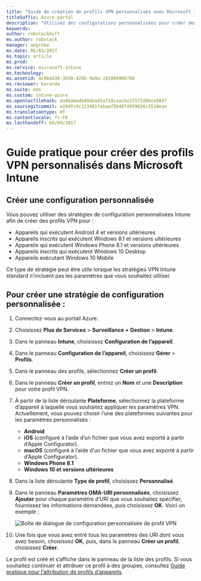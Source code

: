 ```yaml
---
title: "Guide de création de profils VPN personnalisés avec Microsoft Intune"
titleSuffix: Azure portal
description: "Utilisez des configurations personnalisées pour créer des profils VPN dans Intune."
keywords: 
author: robstackmsft
ms.author: robstack
manager: angrobe
ms.date: 06/03/2017
ms.topic: article
ms.prod: 
ms.service: microsoft-intune
ms.technology: 
ms.assetid: 4c0bd439-3b58-420b-9a9a-282886986786
ms.reviewer: karanda
ms.suite: ems
ms.custom: intune-azure
ms.openlocfilehash: ea86abedb49dea45af18caacbe25572d06ce984f
ms.sourcegitcommit: e10dfc9c123401fabaaf5b487d459826c1510eae
ms.translationtype: HT
ms.contentlocale: fr-FR
ms.lasthandoff: 09/09/2017
---
```

# <a name="how-to-create-custom-vpn-profiles-in-microsoft-intune"></a>Guide pratique pour créer des profils VPN personnalisés dans Microsoft Intune

## <a name="create-a-custom-configuration"></a>Créer une configuration personnalisée
Vous pouvez utiliser des stratégies de configuration personnalisées Intune afin de créer des profils VPN pour :

* Appareils qui exécutent Android 4 et versions ultérieures
* Appareils inscrits qui exécutent Windows 8.1 et versions ultérieures
* Appareils qui exécutent Windows Phone 8.1 et versions ultérieures
* Appareils inscrits qui exécutent Windows 10 Desktop 
* Appareils exécutant Windows 10 Mobile

Ce type de stratégie peut être utile lorsque les stratégies VPN Intune standard n'incluent pas les paramètres que vous souhaitez utiliser.

## <a name="to-create-a-custom-configuration-policy"></a>Pour créer une stratégie de configuration personnalisée :

1. Connectez-vous au portail Azure.
2. Choisissez **Plus de Services** > **Surveillance + Gestion** > **Intune**.
3. Dans le panneau **Intune**, choisissez **Configuration de l’appareil**.
4. Dans le panneau **Configuration de l’appareil**, choisissez **Gérer** > **Profils**.
5. Dans le panneau des profils, sélectionnez **Créer un profil**.
6. Dans le panneau **Créer un profil**, entrez un **Nom** et une **Description** pour votre profil VPN.
7. À partir de la liste déroulante **Plateforme**, sélectionnez la plateforme d’appareil à laquelle vous souhaitez appliquer les paramètres VPN. Actuellement, vous pouvez choisir l’une des plateformes suivantes pour les paramètres personnalisés :
    - **Android**
    - **iOS** (configuré à l’aide d’un fichier que vous avez exporté à partir d’Apple Configurator).
    - **macOS** (configuré à l’aide d’un fichier que vous avez exporté à partir d’Apple Configurator).
    - **Windows Phone 8.1**
    - **Windows 10 et versions ultérieures**
6. Dans la liste déroulante **Type de profil**, choisissez **Personnalisé**.
7. Dans le panneau **Paramètres OMA-URI personnalisés**, choisissez **Ajouter** pour chaque paramètre d’URI que vous souhaitez spécifier, fournissez les informations demandées, puis choisissez **OK**. Voici un exemple :

   ![Boîte de dialogue de configuration personnalisée de profil VPN](./media/Intune_Add_VPN_URI.png)

4.  Une fois que vous avez entré tous les paramètres des URI dont vous avez besoin, choisissez **OK**, puis, dans le panneau **Créer un profil**, choisissez **Créer**.

Le profil est créé et s’affiche dans le panneau de la liste des profils.
Si vous souhaitez continuer et attribuer ce profil à des groupes, consultez [Guide pratique pour l’attribution de profils d’appareils](device-profile-assign.md).




